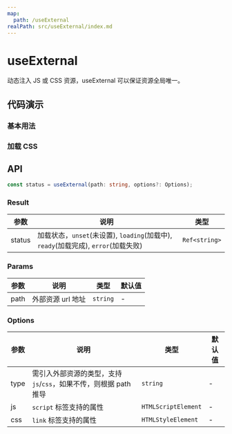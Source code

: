 ```yaml
---
map:
  path: /useExternal
realPath: src/useExternal/index.md
---
```


# useExternal

动态注入 JS 或 CSS 资源，useExternal 可以保证资源全局唯一。

## 代码演示

### 基本用法

<demo src="./demo/demo.vue"
  language="vue"
  title="动态加载js"
  desc="加载 js 文件,引入 axios">
</demo>

### 加载 CSS

<demo src="./demo/demo1.vue"
  language="vue"
  title="动态加载样式"
  desc="加载 css 文件">
</demo>


## API

```typescript
const status = useExternal(path: string, options?: Options);
```

### Result

| 参数   | 说明                                                                               | 类型     |
| ------ | ---------------------------------------------------------------------------------- | -------- |
| status | 加载状态，`unset`(未设置), `loading`(加载中), `ready`(加载完成), `error`(加载失败) | `Ref<string>` |

### Params

| 参数 | 说明              | 类型     | 默认值 |
| ---- | ----------------- | -------- | ------ |
| path | 外部资源 url 地址 | `string` | -      |

### Options

| 参数 | 说明                                                              | 类型                | 默认值 |
| ---- | ----------------------------------------------------------------- | ------------------- | ------ |
| type | 需引入外部资源的类型，支持 `js`/`css`，如果不传，则根据 path 推导 | `string`            | -      |
| js   | `script` 标签支持的属性                                           | `HTMLScriptElement` | -      |
| css  | `link` 标签支持的属性                                             | `HTMLStyleElement`  | -      |
